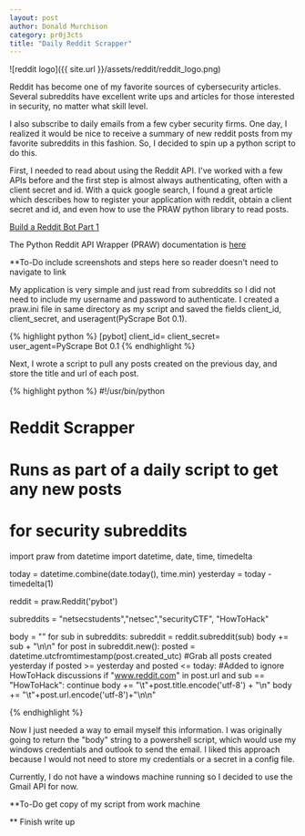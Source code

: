 ```yaml
---
layout: post
author: Donald Murchison
category: pr0j3cts
title: "Daily Reddit Scrapper"
---
```


![reddit logo]({{ site.url }}/assets/reddit/reddit_logo.png)

Reddit has become one of my favorite sources of cybersecurity articles. Several subreddits have excellent write ups and articles for those interested in security, no matter what skill level. 

I also subscribe to daily emails from a few cyber security firms. One day, I realized it would be nice to receive a summary of new reddit posts from my favorite subreddits in this fashion. So, I decided to spin up a python script to do this.  

First, I needed to read about using the Reddit API. I've worked with a few APIs before and the first step is almost always authenticating, often with a client secret and id. With a quick google search, I found a great article which describes how to register your application with reddit, obtain a client secret and id, and even how to use the PRAW python library to read posts.

[Build a Reddit Bot Part 1](http://pythonforengineers.com/build-a-reddit-bot-part-1/)

The Python Reddit API Wrapper (PRAW) documentation is [here](https://praw.readthedocs.io/en/latest/getting_started/quick_start.html)

**To-Do include screenshots and steps here so reader doesn't need to navigate to link



My application is very simple and just read from subreddits so I did not need to include my username and password to authenticate. I created a praw.ini file in same directory as my script and saved the fields client_id, client_secret, and useragent(PyScrape Bot 0.1).

{% highlight python %}
[pybot]
client_id=
client_secret=
user_agent=PyScrape Bot 0.1 
{% endhighlight %}

Next, I wrote a script to pull any posts created on the previous day, and store the title and url of each post.

{% highlight python %}
#!/usr/bin/python

# Reddit Scrapper 

# Runs as part of a daily script to get any new posts
# for security subreddits

import praw
from datetime import datetime, date, time, timedelta

today = datetime.combine(date.today(), time.min)
yesterday = today - timedelta(1)

reddit = praw.Reddit('pybot')

subreddits = "netsecstudents","netsec","securityCTF", "HowToHack"

body = ""
for sub in subreddits:
	subreddit = reddit.subreddit(sub)
	body += sub + "\n\n"
	for post in subreddit.new():
		posted = datetime.utcfromtimestamp(post.created_utc)
		#Grab all posts created yesterday
		if posted >= yesterday and posted <= today:
			#Added to ignore HowToHack discussions
			if "www.reddit.com" in post.url and sub == "HowToHack":
				continue
			body += "\t"+post.title.encode('utf-8') + "\n"
			body += "\t"+post.url.encode('utf-8')+"\n\n"

{% endhighlight %}

Now I just needed a way to email myself this information. I was originally going to return the "body" string to a powershell script, which would use my windows credentials and outlook to send the email. I liked this approach because I would not need to store my credentials or a secret in a config file. 

Currently, I do not have a windows machine running so I decided to use the Gmail API for now.

**To-Do get copy of my script from work machine

** Finish write up




 
